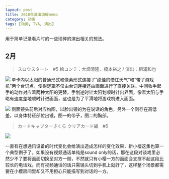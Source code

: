 ```yaml
---
layout: post
title: 2018年演出琐碎memo
category: 动画
tags: [动画, TVA, 演出]
---
```


用于简单记录看片时的一些琐碎的演出相关的想法。

## 2月
> スロウスタート　#5 絵コンテ：大畑清隆、橋本裕之 / 演出：相浦和也

![](https://ws1.sinaimg.cn/large/97de980agy1foch6kp3fvj216q080aqt.jpg)
单卡内以太阳的普通形式和像素形式连接了“绝佳的借住天气”和“带了游戏机”两个台词点，使得逻辑不仅由台词连接还由画面进行了直接关联。中间收手起手的动作对应着两种太阳的更替，手划逆时针太阳划顺时针出界面，像素太阳与手略有速度差地顺时针进画面，这也是为了平滑地将游戏机进入画面。

![](https://ws1.sinaimg.cn/large/97de980agy1foche8lwxnj216n0c0e2e.jpg)
侧面镜头前后对应构图，以脸出镜的为在说话的角色，另外一个则存在高低差，以身体特征部位出镜，图一的带子，图二的胸部。


> カードキャプターさくら クリアカード編　#6

![](https://ws1.sinaimg.cn/mw690/97de980agy1fochln14xij20td0gbaqn.jpg)

一直有在想通讯设备的时代变化会给演出造成怎样的变化效果，新小樱这集也算一个典型例子了。如果没有视频通话单纯是sound only的话，那在这段对谈戏里必然少不了要将画面切换至对方一侧，不然就只有小樱一方的画面会支撑不起这段比较长的电话戏。而有视频通话的话只需镜头切到手机上就好了，这样整个场景都需要在小樱房间里却又不用担心只能描写到对话的一方。